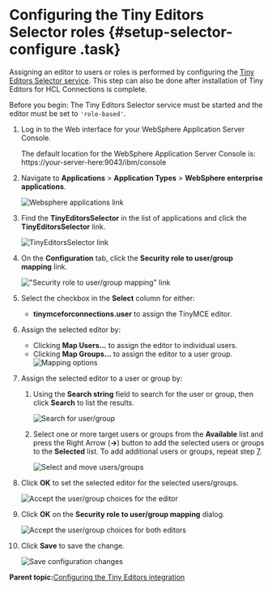 # Configuring the Tiny Editors Selector roles {#setup-selector-configure .task}

Assigning an editor to users or roles is performed by configuring the [Tiny Editors Selector service](t_01-setup_01-selector_00-summary.md). This step can also be done after installation of Tiny Editors for HCL Connections is complete.

Before you begin: The Tiny Editors Selector service must be started and the editor must be set to `'role-based'`.

1.  Log in to the Web interface for your WebSphere Application Server Console.

    The default location for the WebSphere Application Server Console is: https://your-server-here:9043/ibm/console

2.  Navigate to **Applications** \> **Application Types** \> **WebSphere enterprise applications**.

    ![Websphere applications link](resource/was/applications_applications.png)

3.  Find the **TinyEditorsSelector** in the list of applications and click the **TinyEditorsSelector** link.

    ![TinyEditorsSelector link](resource/was/click_connectsix.png)

4.  On the **Configuration** tab, click the **Security role to user/group mapping** link.

    !["Security role to user/group mapping" link](resource/was/map_connectsix_01.png)

5.  Select the checkbox in the **Select** column for either:

    -   **tinymceforconnections.user** to assign the TinyMCE editor.
6.  Assign the selected editor by:

    -   Clicking **Map Users...** to assign the editor to individual users.
    -   Clicking **Map Groups...** to assign the editor to a user group.
    ![Mapping options](resource/was/map_connectsix_02.png)

7.  Assign the selected editor to a user or group by:

    1.  Using the **Search string** field to search for the user or group, then click **Search** to list the results.

        ![Search for user/group](resource/was/map_connectsix_03.png)

    2.  Select one or more target users or groups from the **Available** list and press the Right Arrow \(**-\>**\) button to add the selected users or groups to the **Selected** list. To add additional users or groups, repeat step [7](#find-user).

        ![Select and move users/groups](resource/was/map_connectsix_04.png)

8.  Click **OK** to set the selected editor for the selected users/groups.

    ![Accept the user/group choices for the editor](resource/was/map_connectsix_05.png)

9.  Click **OK** on the **Security role to user/group mapping** dialog.

    ![Accept the user/group choices for both editors](resource/was/map_connectsix_06.png)

10. Click **Save** to save the change.

    ![Save configuration changes](resource/was/map_connectsix_07.png)


**Parent topic:**[Configuring the Tiny Editors integration](../../install/tiny_editors/t_01-setup_03-editors_01-configure_00-summary.md)

